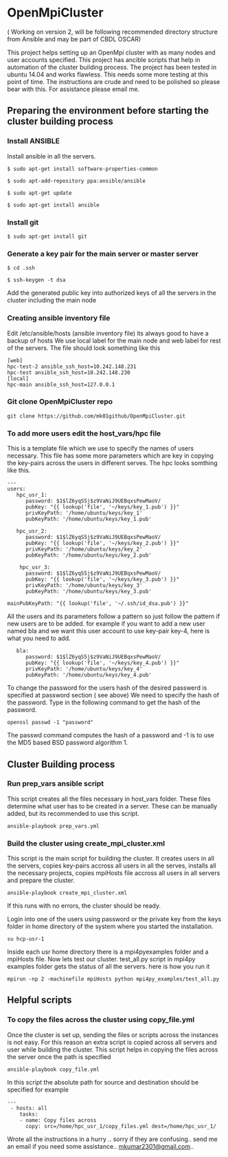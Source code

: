 # OpenMpiCluster
( Working on version 2, will be following recommended directory structure from Ansible and may be part of CBDL OSCAR)

This project helps setting up an OpenMpi cluster with as many nodes and user accounts specified. This project has ancible scripts that help in automation of the cluster building process. The project has been tested in ubuntu 14.04 and works flawless. This needs some more testing at this point of time. The instructions are crude and need to be polished so please bear with this. For assistance please email me. 

## Preparing the environment before starting the cluster building process

### Install ANSIBLE 
Install ansible in all the servers.

    $ sudo apt-get install software-properties-common

    $ sudo apt-add-repository ppa:ansible/ansible			

    $ sudo apt-get update

    $ sudo apt-get install ansible

### Install git

    $ sudo apt-get install git

### Generate a key pair for the main server or master server

    $ cd .ssh

    $ ssh-keygen -t dsa

Add the generated public key into authorized keys of all the servers in the cluster including the main node

### Creating ansible inventory file
Edit /etc/ansible/hosts (ansible inventory file) its always good to have a backup of hosts
We use local label for the main node and web label for rest of the servers.
The file should look something like this

    [web]
    hpc-test-2 ansible_ssh_host=10.242.148.231
    hpc-test ansible_ssh_host=10.242.148.230
    [local]
    hpc-main ansible_ssh_host=127.0.0.1

### Git clone OpenMpiCluster repo
    git clone https://github.com/mk01github/OpenMpiCluster.git

### To add more users edit the host_vars/hpc file 
This is a template file which we use to specify the names of users necessary. This file has some more parameters which are key in copying the key-pairs across the users in different serves. The hpc looks somthing like this.

    ---
    users:
       hpc_usr_1:
          password: $1$lZ6yqS5j$z9VaNiJ9UEBqxsPewMaoV/
          pubKey: "{{ lookup('file', '~/keys/key_1.pub') }}"
          privKeyPath: '/home/ubuntu/keys/key_1'
          pubKeyPath: '/home/ubuntu/keys/key_1.pub'

       hpc_usr_2:
          password: $1$lZ6yqS5j$z9VaNiJ9UEBqxsPewMaoV/
          pubKey: "{{ lookup('file', '~/keys/key_2.pub') }}"
          privKeyPath: '/home/ubuntu/keys/key_2'
          pubKeyPath: '/home/ubuntu/keys/key_2.pub'

        hpc_usr_3:
          password: $1$lZ6yqS5j$z9VaNiJ9UEBqxsPewMaoV/
          pubKey: "{{ lookup('file', '~/keys/key_3.pub') }}"
          privKeyPath: '/home/ubuntu/keys/key_3'
          pubKeyPath: '/home/ubuntu/keys/key_3.pub'

    mainPubKeyPath: "{{ lookup('file', '~/.ssh/id_dsa.pub') }}"

All the users and its parameters follow a pattern so just follow the pattern if new users are to be added.
for example if you want to add a new user named bla and we want this user account to use key-pair key-4, here is what you need to add.

       bla:
          password: $1$lZ6yqS5j$z9VaNiJ9UEBqxsPewMaoV/
          pubKey: "{{ lookup('file', '~/keys/key_4.pub') }}"
          privKeyPath: '/home/ubuntu/keys/key_4'
          pubKeyPath: '/home/ubuntu/keys/key_4.pub'

To change the password for the users hash of the desired passwerd is specified at password section ( see above)
We need to specify the hash of the password. Type in the following command to get the hash of the password.

    openssl passwd -1 "password"

The passwd command computes the hash of a password and -1 is to use the MD5 based BSD password algorithm 1.
## Cluster Building process 

### Run prep_vars ansible script
This script creates all the files necessary in host_vars folder. These files determine what user has to be created in a server. These can be manually added, but its recommended to use this script.

    ansible-playbook prep_vars.yml

### Build the cluster using create_mpi_cluster.xml
This script is the main script for building the cluster. It creates users in all the servers, copies key-pairs accross all users in all the serves, installs all the necessary projects, copies mpiHosts file accross all users in all servers and prepare the cluster.

    ansible-playbook create_mpi_cluster.xml

If this runs with no errors, the cluster should be ready.

Login into one of the  users using password or the private key from the keys folder in home directory of the system where you started the installation.

    su hcp-usr-1
Inside each usr home directory there is a mpi4pyexamples folder and a mpiHosts file. Now lets test our cluster.
test_all.py script in mpi4py examples folder gets the status of all the servers. here is how you run it

    mpirun -np 2 -machinefile mpiHosts python mpi4py_examples/test_all.py


## Helpful scripts     
### To copy the files across the cluster using copy_file.yml 
Once the cluster is set up, sending the files or scripts across the instances is not easy.
For this reason an extra script is copied across all servers and user while building the cluster.
This script helps in copying the files across the server once the path is specified

    ansible-playbook copy_file.yml

In this script the absolute path for source and destination should be specified
for example

    ---
     - hosts: all
        tasks:
        - name: Copy files across
          copy: src=/home/hpc_usr_1/copy_files.yml dest=/home/hpc_usr_1/


   
Wrote all the instructions in a hurry .. sorry if they are confusing.. send me an email if you need some assistance.. mkumar2301@gmail.com.. 


